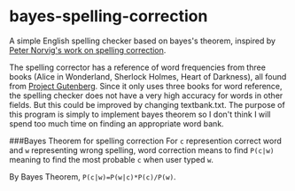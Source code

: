 # bayes-spelling-correction
A simple English spelling checker based on bayes's theorem, inspired by [Peter Norvig's work on spelling correction](http://www.norvig.com/spell-correct.html). 

The spelling corrector has a reference of word frequencies from three books (Alice in Wonderland, Sherlock Holmes, Heart of Darkness), all found from [Project Gutenberg](http://www.gutenberg.org/). Since it only uses three books for word reference, the spelling checker does not have a very high accuracy for words in other fields. But this could be improved by changing textbank.txt. The purpose of this program is simply to implement bayes theorem so I don't think I will spend too much time on finding an appropriate word bank.

###Bayes Theorem for spelling correction
For `c` represention correct word and `w` representing wrong spelling, word correction means to find `P(c|w)` meaning to find the most probable `c` when user typed `w`.

By Bayes Theorem, `P(c|w)=P(w|c)*P(c)/P(w)`.

